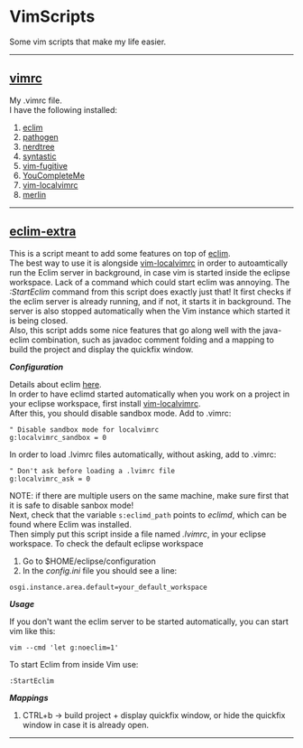 # VimScripts
Some vim scripts that make my life easier.
<hr>

## [vimrc](vimrc)
My .vimrc file.<br>
I have the following installed:
1. [eclim](https://github.com/ervandew/eclim)
2. [pathogen](https://github.com/tpope/vim-pathogen)
3. [nerdtree](https://github.com/scrooloose/nerdtree)
4. [syntastic](https://github.com/vim-syntastic/syntastic)
5. [vim-fugitive](https://github.com/tpope/vim-fugitive)
6. [YouCompleteMe](https://github.com/Valloric/YouCompleteMe)
7. [vim-localvimrc](https://github.com/embear/vim-localvimrc)
8. [merlin](https://github.com/ocaml/merlin)
<hr>

## [eclim-extra](eclim-extra)
This is a script meant to add some features on top of [eclim](https://github.com/ervandew/eclim).<br>
The best way to use it is alongside [vim-localvimrc](https://github.com/embear/vim-localvimrc) in order to autoamtically run the Eclim
server in background, in case vim is started inside the eclipse workspace. Lack of a command which could start eclim was annoying.
The *:StartEclim* command from this script does exactly just that! It first checks if the eclim server is already running, and if not,
it starts it in background. The server is also stopped automatically when the Vim instance which started it is being closed.<br>
Also, this script adds some nice features that go along well with the java-eclim combination, such as javadoc comment folding and a mapping
to build the project and display the quickfix window.<br>

***Configuration***<br>

Details about eclim [here](http://eclim.org/).<br>
In order to have eclimd started automatically when you work on a project in your eclipse workspace, first
install [vim-localvimrc](https://github.com/embear/vim-localvimrc).<br>
After this, you should disable sandbox mode. Add to .vimrc:
```Vim script
" Disable sandbox mode for localvimrc
g:localvimrc_sandbox = 0
```
In order to load .lvimrc files automatically, without asking, add to .vimrc:
```Vim script
" Don't ask before loading a .lvimrc file
g:localvimrc_ask = 0
```
NOTE: if there are multiple users on the same machine, make sure first that it is safe to disable sanbox mode!<br>
Next, check that the variable `s:eclimd_path` points to *eclimd*, which can be found where Eclim was installed.<br>
Then simply put this script inside a file named *.lvimrc*, in your eclipse workspace.
To check the default eclipse workspace<br>
1. Go to $HOME/eclipse/configuration
2. In the *config.ini* file you should see a line:
  ```
  osgi.instance.area.default=your_default_workspace
  ```
***Usage***<br>

If you don't want the eclim server to be started automatically, you can start vim like this:
```
vim --cmd 'let g:noeclim=1' 
```
To start Eclim from inside Vim use:
```Vim script
:StartEclim
```
***Mappings***<br>

1. CTRL+b -> build project + display quickfix window, or hide the quickfix window in case it is already open.
<hr>
